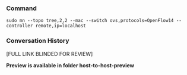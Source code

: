 ### Command
```
sudo mn --topo tree,2,2 --mac --switch ovs,protocols=OpenFlow14 --controller remote,ip=localhost
```

### Conversation History
[FULL LINK BLINDED FOR REVIEW]

**Preview is available in folder host-to-host-preview**

